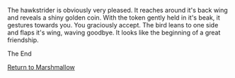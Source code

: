 The hawkstrider is obviously very pleased.  It reaches around it's back wing and reveals a shiny golden coin.
With the token gently held in it's beak, it gestures towards you.  You graciously accept.  The bird leans to 
one side and flaps it's wing, waving goodbye.  It looks like the beginning of a great friendship.

The End

[Return to Marshmallow](../../../../../../../../marshmallow.md)